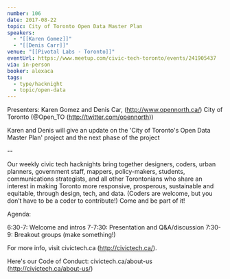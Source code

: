```yaml
---
number: 106
date: 2017-08-22
topic: City of Toronto Open Data Master Plan
speakers:
  - "[[Karen Gomez]]"
  - "[[Denis Carr]]"
venue: "[[Pivotal Labs - Toronto]]"
eventUrl: https://www.meetup.com/civic-tech-toronto/events/241905437
via: in-person
booker: alexaca
tags:
  - type/hacknight
  - topic/open-data
---
```


Presenters: Karen Gomez and Denis Car, (http://www.opennorth.ca/) City of Toronto (@Open_TO (http://twitter.com/opennorth))

Karen and Denis will give an update on the 'City of Toronto's Open Data Master Plan' project and the next phase of the project

--

Our weekly civic tech hacknights bring together designers, coders, urban planners, government staff, mappers, policy-makers, students, communications strategists, and all other Torontonians who share an interest in making Toronto more responsive, prosperous, sustainable and equitable, through design, tech, and data. (Coders are welcome, but you don’t have to be a coder to contribute!) Come and be part of it!

Agenda:

6:30-7: Welcome and intros
7-7:30: Presentation and Q&A/discussion
7:30-9: Breakout groups (make something!)

For more info, visit civictech.ca (http://civictech.ca/).

Here's our Code of Conduct: civictech.ca/about-us (http://civictech.ca/about-us/)